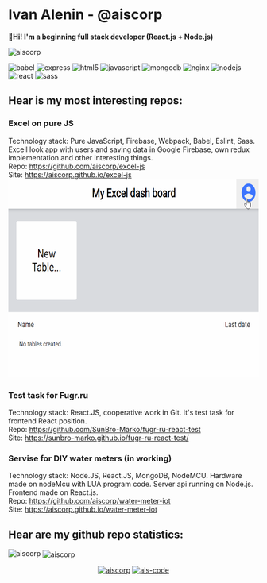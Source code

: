# Ivan Alenin - @aiscorp  

**👋Hi! I'm a beginning full stack developer (React.js + Node.js)**

<p align="left"> <img src="https://komarev.com/ghpvc/?username=aiscorp" alt="aiscorp" /> </p>

<p align="left"><img src="https://www.vectorlogo.zone/logos/babeljs/babeljs-icon.svg" alt="babel" width="40" height="40"/> <img src="https://devicons.github.io/devicon/devicon.git/icons/express/express-original-wordmark.svg" alt="express" width="40" height="40"/> <img src="https://devicons.github.io/devicon/devicon.git/icons/html5/html5-original-wordmark.svg" alt="html5" width="40" height="40"/> <img src="https://devicons.github.io/devicon/devicon.git/icons/javascript/javascript-original.svg" alt="javascript" width="40" height="40"/> <img src="https://devicons.github.io/devicon/devicon.git/icons/mongodb/mongodb-original-wordmark.svg" alt="mongodb" width="40" height="40"/> <img src="https://devicons.github.io/devicon/devicon.git/icons/nginx/nginx-original.svg" alt="nginx" width="40" height="40"/> <img src="https://devicons.github.io/devicon/devicon.git/icons/nodejs/nodejs-original-wordmark.svg" alt="nodejs" width="40" height="40"/> <img src="https://devicons.github.io/devicon/devicon.git/icons/react/react-original-wordmark.svg" alt="react" width="40" height="40"/> <img src="https://devicons.github.io/devicon/devicon.git/icons/sass/sass-original.svg" alt="sass" width="40" height="40"/></p>

## Hear is my most interesting repos:

### Excel on pure JS
Technology stack: Pure JavaScript, Firebase, Webpack, Babel, Eslint, Sass.
Excell look app with users and saving data in Google Firebase, own redux implementation and other interesting things.  
Repo: https://github.com/aiscorp/excel-js  
Site: https://aiscorp.github.io/excel-js  
<img src="https://github.com/aiscorp/excel-js/blob/master/excel-demo.gif" height=400>

### Test task for Fugr.ru
Technology stack: React.JS, cooperative work in Git.
It's test task for frontend React position.  
Repo: https://github.com/SunBro-Marko/fugr-ru-react-test  
Site: https://sunbro-marko.github.io/fugr-ru-react-test/

### Servise for DIY water meters (in working)
Technology stack: Node.JS, React.JS, MongoDB, NodeMCU.
Hardware made on nodeMcu with LUA program code. Server api running on Node.js. Frontend made on React.js.  
Repo: https://github.com/aiscorp/water-meter-iot  
Site: https://aiscorp.github.io/water-meter-iot



## Hear are my github repo statistics:  
<p><img align="left" src="https://github-readme-stats.vercel.app/api/top-langs/?username=aiscorp&layout=compact&hide=html" alt="aiscorp" /></p>

<p>&nbsp;<img align="center" src="https://github-readme-stats.vercel.app/api?username=aiscorp&show_icons=true" alt="aiscorp" /></p>

<p align="center">
<a href="https://fb.com/aiscorp" target="blank"><img align="center" src="https://cdn.jsdelivr.net/npm/simple-icons@3.0.1/icons/facebook.svg" alt="aiscorp" height="30" width="30" /></a>
<a href="https://www.youtube.com/c/ais-code" target="blank"><img align="center" src="https://cdn.jsdelivr.net/npm/simple-icons@3.0.1/icons/youtube.svg" alt="ais-code" height="30" width="30" /></a>
</p>
